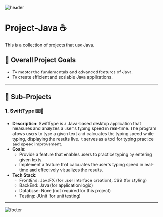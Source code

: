 ![header](https://capsule-render.vercel.app/api?type=waving&color=auto&height=100&section=header&fontSize=90)

# Project-Java :coffee:

This is a collection of projects that use Java.

## 🎯 Overall Project Goals

- To master the fundamentals and advanced features of Java.
- To create efficient and scalable Java applications.

---

## 📂 Sub-Projects

### 1. SwiftType :keyboard::dash:

- **Description**: SwiftType is a Java-based desktop application that measures and analyzes a user's typing speed in real-time. The program allows users to type a given text and calculates the typing speed while typing, displaying the results live. It serves as a tool for typing practice and speed improvement.
- **Goals**:
  - Provide a feature that enables users to practice typing by entering given texts.
  - Implement a feature that calculates the user's typing speed in real-time and effectively visualizes the results.
- **Tech Stack**:
  - FrontEnd: JavaFX (for user interface creation), CSS (for styling)
  - BackEnd: Java (for application logic)
  - Database: None (not required for this project)
  - Testing: JUnit (for unit testing)

---

![footer](https://capsule-render.vercel.app/api?type=waving&color=auto&height=150&section=footer&fontSize=90)
